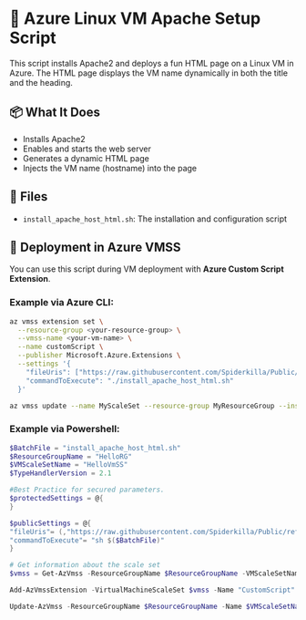 
# 🐧 Azure Linux VM Apache Setup Script

This script installs Apache2 and deploys a fun HTML page on a Linux VM in Azure. The HTML page displays the VM name dynamically in both the title and the heading.

## 📦 What It Does

- Installs Apache2
- Enables and starts the web server
- Generates a dynamic HTML page
- Injects the VM name (hostname) into the page

## 📂 Files

- `install_apache_host_html.sh`: The installation and configuration script

## 🚀 Deployment in Azure VMSS

You can use this script during VM deployment with **Azure Custom Script Extension**.

### Example via Azure CLI:

```bash
az vmss extension set \
  --resource-group <your-resource-group> \
  --vmss-name <your-vm-name> \
  --name customScript \
  --publisher Microsoft.Azure.Extensions \
  --settings '{
    "fileUris": ["https://raw.githubusercontent.com/Spiderkilla/Public/refs/heads/main/VMSS/install_apache_host_html.sh"],
    "commandToExecute": "./install_apache_host_html.sh"
  }'

az vmss update --name MyScaleSet --resource-group MyResourceGroup --instance-ids '*' 

```
### Example via Powershell:
```powershell
$BatchFile = "install_apache_host_html.sh"
$ResourceGroupName = "HelloRG"
$VMScaleSetName = "HelloVmSS"
$TypeHandlerVersion = 2.1

#Best Practice for secured parameters.
$protectedSettings = @{
}

$publicSettings = @{ 
"fileUris"= (,"https://raw.githubusercontent.com/Spiderkilla/Public/refs/heads/main/VMSS/$($BatchFile)");
"commandToExecute"= "sh $($BatchFile)"
}

# Get information about the scale set
$vmss = Get-AzVmss -ResourceGroupName $ResourceGroupName -VMScaleSetName $VMScaleSetName

Add-AzVmssExtension -VirtualMachineScaleSet $vmss -Name "CustomScript" -Publisher "Microsoft.Azure.Extensions" -Type "CustomScript" -TypeHandlerVersion $TypeHandlerVersion -AutoUpgradeMinorVersion $true -Setting $publicSettings -ProtectedSetting $protectedSettings

Update-AzVmss -ResourceGroupName $ResourceGroupName -Name $VMScaleSetName -VirtualMachineScaleSet $vmss
